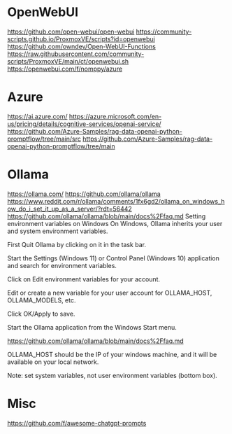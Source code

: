 # OpenWebUI
https://github.com/open-webui/open-webui
https://community-scripts.github.io/ProxmoxVE/scripts?id=openwebui
https://github.com/owndev/Open-WebUI-Functions
https://raw.githubusercontent.com/community-scripts/ProxmoxVE/main/ct/openwebui.sh
https://openwebui.com/f/nomppy/azure

# Azure
https://ai.azure.com/
https://azure.microsoft.com/en-us/pricing/details/cognitive-services/openai-service/
https://github.com/Azure-Samples/rag-data-openai-python-promptflow/tree/main/src
https://github.com/Azure-Samples/rag-data-openai-python-promptflow/tree/main

# Ollama
https://ollama.com/
https://github.com/ollama/ollama
https://www.reddit.com/r/ollama/comments/1fx6gd2/ollama_on_windows_how_do_i_set_it_up_as_a_server/?rdt=56442
https://github.com/ollama/ollama/blob/main/docs%2Ffaq.md
Setting environment variables on Windows On Windows, Ollama inherits your user and system environment variables.

First Quit Ollama by clicking on it in the task bar.

Start the Settings (Windows 11) or Control Panel (Windows 10) application and search for environment variables.

Click on Edit environment variables for your account.

Edit or create a new variable for your user account for OLLAMA_HOST, OLLAMA_MODELS, etc.

Click OK/Apply to save.

Start the Ollama application from the Windows Start menu.

https://github.com/ollama/ollama/blob/main/docs%2Ffaq.md

OLLAMA_HOST should be the IP of your windows machine, and it will be available on your local network.

Note: set system variables, not user environment variables (bottom box).

# Misc
https://github.com/f/awesome-chatgpt-prompts